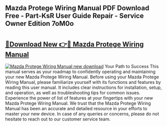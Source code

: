 ## Mazda Protege Wiring Manual PDF Download Free - Part-KsR User Guide Repair - Service Owner Edition 7oM0o

# <h2><a href="http://bc65868.oget.top/?id=Mazda+Protege+Wiring+Manual">🔗Download New 👉🔴 Mazda Protege Wiring Manual</a></h2>

[![Mazda Protege Wiring Manual new download](https://i.imgur.com/5g1atiW.png)](http://bc65868.oget.top/?id=Mazda+Protege+Wiring+Manual)
Your Path to Success This manual serves as your roadmap to confidently operating and maintaining your new Mazda Protege Wiring Manual. Before using your Mazda Protege Wiring Manual, please familiarize yourself with its functions and features by reading this user manual. It includes clear instructions for installation, setup, and operation, as well as troubleshooting tips for common issues. Experience the power of list of features at your fingertips with your new Mazda Protege Wiring Manual. We trust that the Mazda Protege Wiring Manual has been an accurate and detailed resource in your efforts to master your new device. In case of any queries or concerns, please do not hesitate to reach out to our customer service team.
